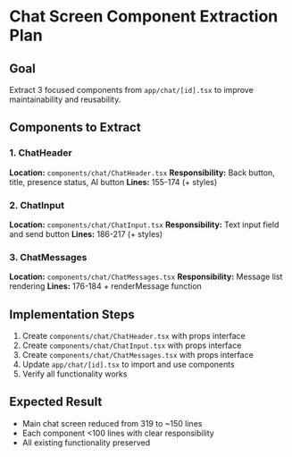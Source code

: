 # Chat Screen Component Extraction Plan

## Goal
Extract 3 focused components from `app/chat/[id].tsx` to improve maintainability and reusability.

## Components to Extract

### 1. ChatHeader
**Location:** `components/chat/ChatHeader.tsx`
**Responsibility:** Back button, title, presence status, AI button
**Lines:** 155-174 (+ styles)

### 2. ChatInput  
**Location:** `components/chat/ChatInput.tsx`
**Responsibility:** Text input field and send button
**Lines:** 186-217 (+ styles)

### 3. ChatMessages
**Location:** `components/chat/ChatMessages.tsx`
**Responsibility:** Message list rendering
**Lines:** 176-184 + renderMessage function

## Implementation Steps

1. Create `components/chat/ChatHeader.tsx` with props interface
2. Create `components/chat/ChatInput.tsx` with props interface  
3. Create `components/chat/ChatMessages.tsx` with props interface
4. Update `app/chat/[id].tsx` to import and use components
5. Verify all functionality works

## Expected Result
- Main chat screen reduced from 319 to ~150 lines
- Each component <100 lines with clear responsibility
- All existing functionality preserved

